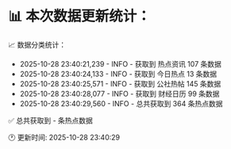 📊 本次数据更新统计：
==========================

📈 数据分类统计：
- 2025-10-28 23:40:21,239 - INFO - 获取到 热点资讯 107 条数据
- 2025-10-28 23:40:24,133 - INFO - 获取到 今日热点 13 条数据
- 2025-10-28 23:40:25,571 - INFO - 获取到 公社热帖 145 条数据
- 2025-10-28 23:40:28,077 - INFO - 获取到 财经日历 99 条数据
- 2025-10-28 23:40:29,560 - INFO - 总共获取到 364 条热点数据

✅ 总共获取到 - 条热点数据

🕐 更新时间: 2025-10-28 23:40:29

